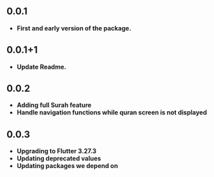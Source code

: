 ## 0.0.1

* **First and early version of the package.**

## 0.0.1+1

* **Update Readme.**

## 0.0.2

* **Adding full Surah feature**
* **Handle navigation functions while quran screen is not displayed**

## 0.0.3

* **Upgrading to Flutter 3.27.3**
* **Updating deprecated values**
* **Updating packages we depend on**
